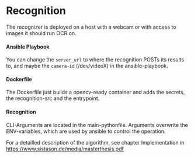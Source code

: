 # Recognition

The recognizer is deployed on a host with a webcam or with access to images it should run OCR on.

#### Ansible Playbook
You can change the `server_url` to where the recognition POSTs its results to, 
and maybe the `camera-id` (/dev/videoX) in the ansible-playbook.

#### Dockerfile
The Dockerfile just builds a opencv-ready container and adds the secrets, the recognition-src and the entrypoint.

#### Recognition
CLI-Arguments are located in the main-pythonfile. Arguments overwrite the ENV-variables, 
which are used by ansible to control the operation.

For a detailled description of the algorithm, see chapter Implementation in 
https://www.sistason.de/media/masterthesis.pdf